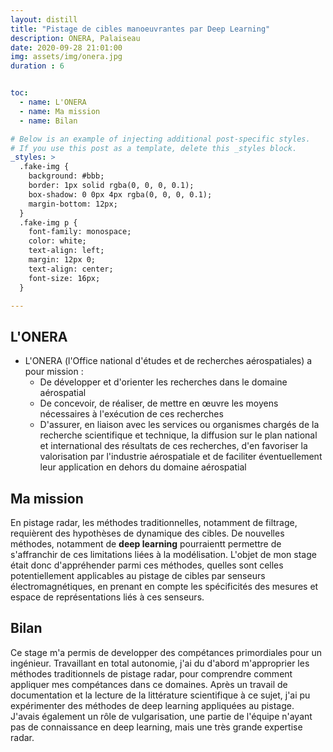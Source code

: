 ```yaml
---
layout: distill
title: "Pistage de cibles manoeuvrantes par Deep Learning"
description: ONERA, Palaiseau
date: 2020-09-28 21:01:00
img: assets/img/onera.jpg
duration : 6


toc:
  - name: L'ONERA
  - name: Ma mission
  - name: Bilan

# Below is an example of injecting additional post-specific styles.
# If you use this post as a template, delete this _styles block.
_styles: >
  .fake-img {
    background: #bbb;
    border: 1px solid rgba(0, 0, 0, 0.1);
    box-shadow: 0 0px 4px rgba(0, 0, 0, 0.1);
    margin-bottom: 12px;
  }
  .fake-img p {
    font-family: monospace;
    color: white;
    text-align: left;
    margin: 12px 0;
    text-align: center;
    font-size: 16px;
  }

---
```


## L'ONERA

- L'ONERA (l'Office national d'études et de recherches aérospatiales) a pour mission :
  - De développer et d'orienter les recherches dans le domaine aérospatial
  - De concevoir, de réaliser, de mettre en œuvre les moyens nécessaires à l'exécution de ces recherches
  - D'assurer, en liaison avec les services ou organismes chargés de la recherche scientifique et technique, la diffusion sur le plan national et international des résultats de ces recherches, d'en favoriser la valorisation par l'industrie aérospatiale et de faciliter éventuellement leur application en dehors du domaine aérospatial

## Ma mission

En pistage radar, les méthodes traditionnelles, notamment de filtrage, requièrent des hypothèses de dynamique des cibles. De nouvelles méthodes, notamment de **deep learning** pourraientt permettre de s'affranchir de ces limitations liées à la modélisation.
L'objet de mon stage était donc d'appréhender parmi ces méthodes, quelles sont celles potentiellement applicables au pistage de cibles par senseurs électromagnétiques, en prenant en compte les spécificités des mesures et espace de représentations liés à ces senseurs.


## Bilan

Ce stage m'a permis de developper des compétances primordiales pour un ingénieur. Travaillant en total autonomie, j'ai du d'abord m'approprier les méthodes traditionnels de pistage radar, pour comprendre comment appliquer mes compétances dans ce domaines. Après un travail de documentation et la lecture de la littérature scientifique à ce sujet, j'ai pu expérimenter des méthodes de deep learning appliquées au pistage.
J'avais également un rôle de vulgarisation, une partie de l'équipe n'ayant pas de connaissance en deep learning, mais une très grande expertise radar.


<br/><br/>
